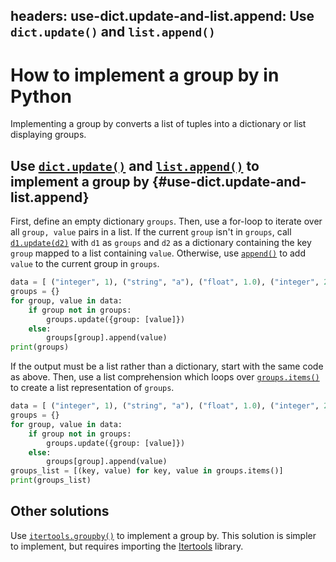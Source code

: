 headers:
    use-dict.update-and-list.append: Use `dict.update()` and `list.append()`
---
# How to implement a group by in Python
Implementing a group by converts a list of tuples into a dictionary or list displaying groups.

## Use [`dict.update()`](kite-sym:builtins.dict.update) and [`list.append()`](kite-sym:builtins.list.append) to implement a group by {#use-dict.update-and-list.append}
First, define an empty dictionary `groups`. Then, use a for-loop to iterate over all `group, value` pairs in a list. If the current `group` isn't in `groups`, call [`d1.update(d2)`](kite-sym:builtins.dict.update) with `d1` as `groups` and `d2` as a dictionary containing the key `group` mapped to a list containing `value`. Otherwise, use [`append()`](kite-sym:builtins.list.append) to add `value` to the current group in `groups`.
```python
data = [ ("integer", 1), ("string", "a"), ("float", 1.0), ("integer", 2), ("float", 2.0), ("string", "b")]
groups = {}
for group, value in data:
    if group not in groups:
        groups.update({group: [value]})
    else:
        groups[group].append(value)
print(groups)
```
If the output must be a list rather than a dictionary, start with the same code as above. Then, use a list comprehension which loops over [`groups.items()`](kite-sym:builtins.dict.items) to create a list representation of `groups`.
```python
data = [ ("integer", 1), ("string", "a"), ("float", 1.0), ("integer", 2), ("float", 2.0), ("string", "b")]
groups = {}
for group, value in data:
    if group not in groups:
        groups.update({group: [value]})
    else:
        groups[group].append(value)
groups_list = [(key, value) for key, value in groups.items()]
print(groups_list)
```

## Other solutions
Use [`itertools.groupby()`](kite-sym:itertools.groupby) to implement a group by. This solution is simpler to implement, but requires importing the [Itertools](https://docs.python.org/2/library/itertools.html) library.

